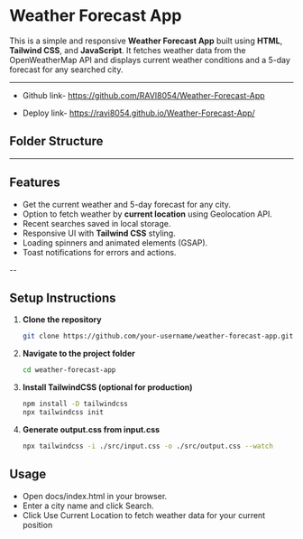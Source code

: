 # Weather Forecast App 

This is a simple and responsive **Weather Forecast App** built using **HTML**, **Tailwind CSS**, and **JavaScript**. It fetches weather data from the OpenWeatherMap API and displays current weather conditions and a 5-day forecast for any searched city.

---
- Github link- https://github.com/RAVI8054/Weather-Forecast-App


- Deploy link- https://ravi8054.github.io/Weather-Forecast-App/
##  Folder Structure


---

## Features

- Get the current weather and 5-day forecast for any city.
- Option to fetch weather by **current location** using Geolocation API.
- Recent searches saved in local storage.
- Responsive UI with **Tailwind CSS** styling.
- Loading spinners and animated elements (GSAP).
- Toast notifications for errors and actions.

--
##  Setup Instructions

1. **Clone the repository**
   ```bash
   git clone https://github.com/your-username/weather-forecast-app.git

2. **Navigate to the project folder**
   ```bash
   cd weather-forecast-app

3. **Install TailwindCSS (optional for production)**

   ```bash
   npm install -D tailwindcss
   npx tailwindcss init

4. **Generate output.css from input.css**

    ```bash
    npx tailwindcss -i ./src/input.css -o ./src/output.css --watch   

## Usage
- Open docs/index.html in your browser.
- Enter a city name and click Search.
- Click Use Current Location to fetch weather data for your current position    
